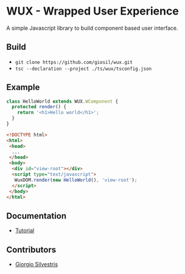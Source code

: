# WUX - Wrapped User Experience 

A simple Javascript library to build component based user interface.

## Build

- `git clone https://github.com/giosil/wux.git` 
- `tsc --declaration --project ./ts/wux/tsconfig.json`

## Example

```typescript
class HelloWorld extends WUX.WComponent {
  protected render() {
    return '<h1>Hello world</h1>';
  }
}
```

```html
<!DOCTYPE html>
<html>
 <head>
  ...
 </head>
 <body>
  <div id="view-root"></div>
  <script type="text/javascript">
   WuxDOM.render(new HelloWorld(), 'view-root');
  </script>
 </body>
</html>
```

## Documentation

- [Tutorial](wux_tutorial.pdf)

## Contributors

* [Giorgio Silvestris](https://github.com/giosil)
